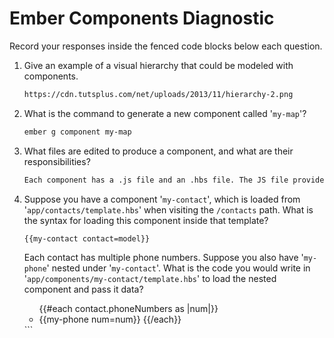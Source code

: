 # Ember Components Diagnostic

Record your responses inside the fenced code blocks below each question.

1.  Give an example of a visual hierarchy that could be modeled with components.

    ```md
    https://cdn.tutsplus.com/net/uploads/2013/11/hierarchy-2.png
    ```

1.  What is the command to generate a new component called '`my-map`'?

    ```sh
    ember g component my-map
    ```

1.  What files are edited to produce a component, and what are their
    responsibilities?

    ```md
    Each component has a .js file and an .hbs file. The JS file provides functionality for the component, and the HTMLbars file provides a display template.
    ```

1.  Suppose you have a component '`my-contact`', which is loaded from
    '`app/contacts/template.hbs`' when visiting the `/contacts` path. What is
    the syntax for loading this component inside that template?

    ```html
    {{my-contact contact=model}}
    ```

    Each contact has multiple phone numbers. Suppose you also have '`my-phone`'
    nested under '`my-contact`'. What is the code you would write in
    '`app/components/my-contact/template.hbs`' to load the nested component and
    pass it data?

    <ul>
    {{#each contact.phoneNumbers as |num|}}
      <li>{{my-phone num=num}}
    {{/each}}
    </ul>
    ```
